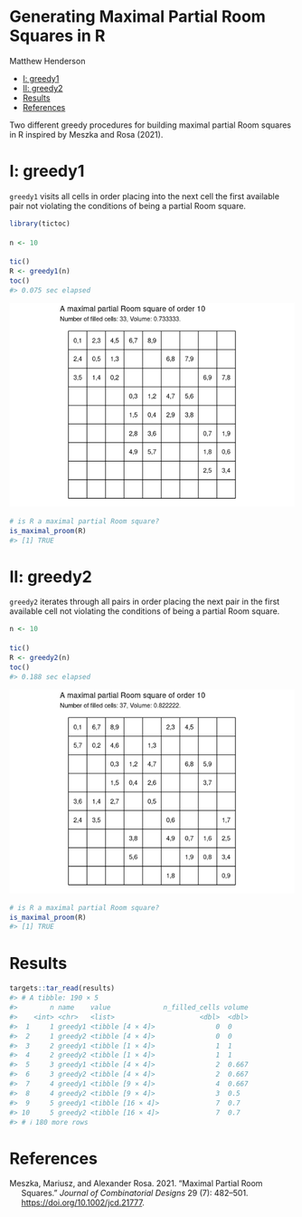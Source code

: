 Generating Maximal Partial Room Squares in R
================
Matthew Henderson

-   [I: greedy1](#i-greedy1)
-   [II: greedy2](#ii-greedy2)
-   [Results](#results)
-   [References](#references)

<!-- README.md is generated from README.Rmd. Please edit that file -->

Two different greedy procedures for building maximal partial Room
squares in R inspired by Meszka and Rosa (2021).

# I: greedy1

`greedy1` visits all cells in order placing into the next cell the first
available pair not violating the conditions of being a partial Room
square.

``` r
library(tictoc)

n <- 10

tic()
R <- greedy1(n)
toc()
#> 0.075 sec elapsed
```

![](figure/greedy1_example_plot-1.png)<!-- -->

``` r
# is R a maximal partial Room square?
is_maximal_proom(R)
#> [1] TRUE
```

# II: greedy2

`greedy2` iterates through all pairs in order placing the next pair in
the first available cell not violating the conditions of being a partial
Room square.

``` r
n <- 10

tic()
R <- greedy2(n)
toc()
#> 0.188 sec elapsed
```

![](figure/greedy2_example_plot-1.png)<!-- -->

``` r
# is R a maximal partial Room square?
is_maximal_proom(R)
#> [1] TRUE
```

# Results

``` r
targets::tar_read(results)
#> # A tibble: 190 × 5
#>        n name    value             n_filled_cells volume
#>    <int> <chr>   <list>                     <dbl>  <dbl>
#>  1     1 greedy1 <tibble [4 × 4]>               0  0    
#>  2     1 greedy2 <tibble [4 × 4]>               0  0    
#>  3     2 greedy1 <tibble [1 × 4]>               1  1    
#>  4     2 greedy2 <tibble [1 × 4]>               1  1    
#>  5     3 greedy1 <tibble [4 × 4]>               2  0.667
#>  6     3 greedy2 <tibble [4 × 4]>               2  0.667
#>  7     4 greedy1 <tibble [9 × 4]>               4  0.667
#>  8     4 greedy2 <tibble [9 × 4]>               3  0.5  
#>  9     5 greedy1 <tibble [16 × 4]>              7  0.7  
#> 10     5 greedy2 <tibble [16 × 4]>              7  0.7  
#> # ℹ 180 more rows
```

# References

<div id="refs" class="references csl-bib-body hanging-indent">

<div id="ref-meszkaMaximalPartialRoom2021" class="csl-entry">

Meszka, Mariusz, and Alexander Rosa. 2021. “Maximal Partial Room
Squares.” *Journal of Combinatorial Designs* 29 (7): 482–501.
<https://doi.org/10.1002/jcd.21777>.

</div>

</div>
